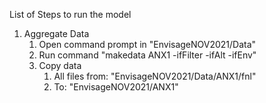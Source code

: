 List of Steps to run the model

1. Aggregate Data
   1. Open command prompt in  "EnvisageNOV2021/Data"
   2. Run command "makedata ANX1 -ifFilter -ifAlt -ifEnv"
   3. Copy data
      1. All files from: "EnvisageNOV2021/Data/ANX1/fnl"
      2. To: "EnvisageNOV2021/ANX1"